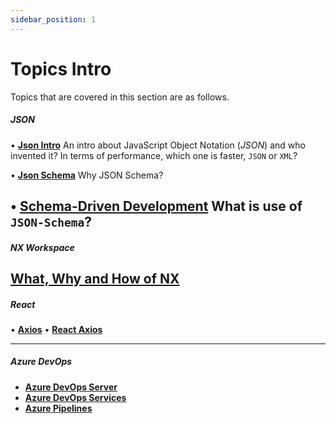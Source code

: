 ```yaml
---
sidebar_position: 1
---
```


# Topics Intro

Topics that are covered in this section are as follows.

##### **JSON**
• **[Json Intro](/docs/json/json-overview/intro)**
 An intro about JavaScript Object Notation (*JSON*) and who invented it? In terms of performance, which one is faster, `JSON` or `XML`?

• **[Json Schema](/docs/json/json-overview/sch)**
Why JSON Schema?

• **[Schema-Driven Development](/docs/json/json-overview/sch-dev)**
What is use of `JSON-Schema`?
 --------------------------------

##### **NX Workspace**
**[What, Why and How of NX](/docs/frameworks-libraries/01-nx-workspace/nx-Basics)**
 --------------------------------

##### **React**
• **[Axios](/docs/React/Axios/axios)**
• **[React Axios](/docs/React/Axios/react-axios)**

 --------------------------------

##### **Azure DevOps**
-    **[Azure DevOps Server](/docs/azuredevops/intro)**
-    **[Azure DevOps Services](/docs/azuredevops/azure-devops-services)**
-    **[Azure Pipelines](/docs/azuredevops/azure-pipelines)**
